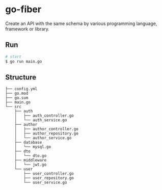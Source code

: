 # go-fiber
Create an API with the same schema by various programming language, framework or library.

## Run
```bash
# start
$ go run main.go
```

## Structure
```
├── config.yml
├── go.mod
├── go.sum
├── main.go
└── src
    ├── auth
    │   ├── auth_controller.go
    │   └── auth_service.go
    ├── author
    │   ├── author_controller.go
    │   ├── author_repository.go
    │   └── author_service.go
    ├── database
    │   └── mysql.go
    ├── dto
    │   └── dto.go
    ├── middleware
    │   └── jwt.go
    └── user
        ├── user_controller.go
        ├── user_repository.go
        └── user_service.go
```
